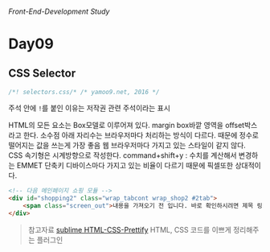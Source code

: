 ###### Front-End-Development Study

# Day09
## CSS Selector

```css
/*! selectors.css/* /* yamoo9.net, 2016 */ 
```
주석 안에 `!`를 붙인 이유는 저작권 관련 주석이라는 표시

HTML의 모든 요소는 Box모델로 이루어져 있다.
margin box바깥 영역을 offset박스라고 한다.
소수점 아래 자리수는 브라우저마다 처리하는 방식이 다르다. 때문에 정수로 떨어지는 값을 쓰는게 가장 좋음
웹 브라우저마다 가지고 있는 스타일이 같지 않다.
CSS 속기형은 시계방향으로 작성한다.
command+shift+y : 수치를 계산해서 변경하는 EMMET 단축키
디바이스마다 가지고 있는 비율이 다르기 때문에 픽셀또한 상대적이다. 

```html
<!-- 다음 메인페이지 쇼핑 모듈 -->
<div id="shopping2" class="wrap_tabcont wrap_shop2 #2tab">
    <span class="screen_out">내용을 가져오기 전 입니다. 바로 확인하시려면 제목 링크를 눌러주세요.</span>
</div>
```

>참고자료 
[sublime HTML-CSS-Prettify](https://github.com/victorporof/Sublime-HTMLPrettify) HTML, CSS 코드를 이쁘게 정리해주는 플러그인

